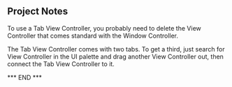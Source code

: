 

## Project Notes ##

To use a Tab View Controller, you probably need to delete the View
Controller that comes standard with the Window Controller.

The Tab View Controller comes with two tabs. To get a third, just search
for View Controller in the UI palette and drag another View Controller
out, then connect the Tab View Controller to it.


*** END ***


